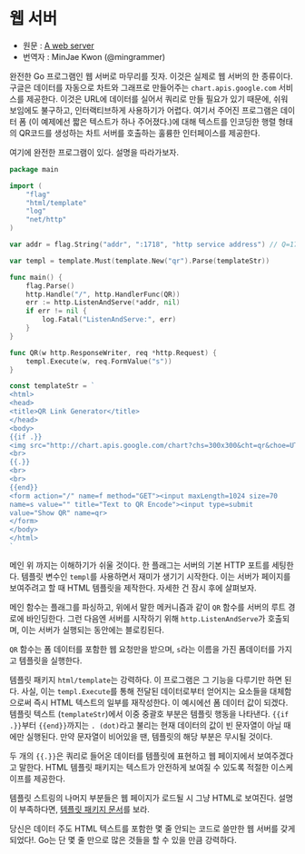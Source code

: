 # 웹 서버
* 원문 : [A web server](https://golang.org/doc/effective_go.html#web_server)
* 번역자 : MinJae Kwon (@mingrammer)


완전한 Go 프로그램인 웹 서버로 마무리를 짓자. 이것은 실제로 웹 서버의 한 종류이다. 구글은 데이터를 자동으로 차트와 그래프로 만들어주는 <code>chart.apis.google.com</code> 서비스를 제공한다. 이것은 URL에 데이터를 실어서 쿼리로 만들 필요가 있기 때문에, 쉬워 보임에도 불구하고, 인터랙티브하게 사용하기가 어렵다. 여기서 주어진 프로그램은 데이터 폼 (이 예제에선 짧은 텍스트가 하나 주어졌다.)에 대해 텍스트를 인코딩한 행렬 형태의 QR코드를 생성하는 차트 서버를 호출하는 훌륭한 인터페이스를 제공한다.


여기에 완전한 프로그램이 있다. 설명을 따라가보자.

```go
package main

import (
    "flag"
    "html/template"
    "log"
    "net/http"
)

var addr = flag.String("addr", ":1718", "http service address") // Q=17, R=18

var templ = template.Must(template.New("qr").Parse(templateStr))

func main() {
    flag.Parse()
    http.Handle("/", http.HandlerFunc(QR))
    err := http.ListenAndServe(*addr, nil)
    if err != nil {
        log.Fatal("ListenAndServe:", err)
    }
}

func QR(w http.ResponseWriter, req *http.Request) {
    templ.Execute(w, req.FormValue("s"))
}

const templateStr = `
<html>
<head>
<title>QR Link Generator</title>
</head>
<body>
{{if .}}
<img src="http://chart.apis.google.com/chart?chs=300x300&cht=qr&choe=UTF-8&chl={{.}}" />
<br>
{{.}}
<br>
<br>
{{end}}
<form action="/" name=f method="GET"><input maxLength=1024 size=70
name=s value="" title="Text to QR Encode"><input type=submit
value="Show QR" name=qr>
</form>
</body>
</html>
`
```


메인 위 까지는 이해하기가 쉬울 것이다. 한 플래그는 서버의 기본 HTTP 포트를 세팅한다. 템플릿 변수인 `templ`를 사용하면서 재미가 생기기 시작한다. 이는 서버가 페이지를 보여주려고 할 때 HTML 템플릿을 제작한다. 자세한 건 잠시 후에 살펴보자.


메인 함수는 플래그를 파싱하고, 위에서 말한 메커니즘과 같이 `QR` 함수를 서버의 루트 경로에 바인딩한다. 그런 다음엔 서버를 시작하기 위해 `http.ListenAndServe`가 호출되며, 이는 서버가 실행되는 동안에는 블로킹된다.


`QR` 함수는 폼 데이터를 포함한 웹 요청만을 받으며, `s`라는 이름을 가진 폼데이터를 가지고 템플릿을 실행한다.


템플릿 패키지 `html/template`는 강력하다. 이 프로그램은 그 기능을 다루기만 하면 된다. 사실, 이는 `templ.Execute`를 통해 전달된 데이터로부터 얻어지는 요소들을 대체함으로써 즉시 HTML 텍스트의 일부를 재작성한다. 이 예시에선 폼 데이터 값이 되겠다. 템플릿 텍스트 (`templateStr`)에서 이중 중괄호 부분은 템플릿 행동을 나타낸다. `{{if .}}`부터 `{{end}}`까지는 `. (dot)`라고 불리는 현재 데이터의 값이 빈 문자열이 아닐 때에만 실행된다. 만약 문자열이 비어있을 땐, 템플릿의 해당 부분은 무시될 것이다.


두 개의 `{{.}}`은 쿼리로 들어온 데이터를 템플릿에 표현하고 웹 페이지에서 보여주겠다고 말한다. HTML 템플릿 패키지는 텍스트가 안전하게 보여질 수 있도록 적절한 이스케이프를 제공한다.


템플릿 스트링의 나머지 부분들은 웹 페이지가 로드될 시 그냥 HTML로 보여진다. 설명이 부족하다면, <a href="https://golang.org/pkg/html/template/">템플릿 패키지 문서</a>를 보라.


당신은 데이터 주도 HTML 텍스트를 포함한 몇 줄 안되는 코드로 쓸만한 웹 서버를 갖게 되었다!. Go는 단 몇 줄 만으로 많은 것들을 할 수 있을 만큼 강력하다.
